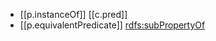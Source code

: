 


- [[p.instanceOf]] [[c.pred]]
- [[p.equivalentPredicate]] [rdfs:subPropertyOf](http://www.w3.org/2000/01/rdf-schema#subPropertyOf)
